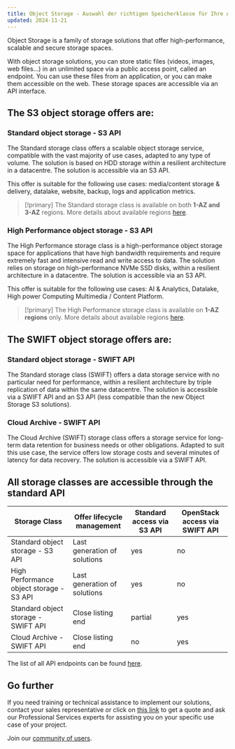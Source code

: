 ```yaml
---
title: Object Storage - Auswahl der richtigen Speicherklasse für Ihre Anforderungen (EN)
updated: 2024-11-21
---
```


Object Storage is a family of storage solutions that offer high-performance, scalable and secure storage spaces.

With object storage solutions, you can store static files (videos, images, web files...) in an unlimited space via a public access point, called an endpoint. You can use these files from an application, or you can make them accessible on the web. These storage spaces are accessible via an API interface.

## The S3 object storage offers are:

### Standard object storage - S3 API

The Standard storage class offers a scalable object storage service, compatible with the vast majority of use cases, adapted to any type of volume. The solution is based on HDD storage within a resilient architecture in a datacentre. The solution is accessible via an S3 API.

This offer is suitable for the following use cases: media/content storage & delivery, datalake, website, backup, logs and application metrics.

> [!primary]
> The Standard storage class is available on both **1-AZ and 3-AZ** regions. More details about available regions [here](/pages/storage_and_backup/object_storage/s3_location).

### High Performance object storage - S3 API

The High Performance storage class is a high-performance object storage space for applications that have high bandwidth requirements and require extremely fast and intensive read and write access to data. The solution relies on storage on high-performance NVMe SSD disks, within a resilient architecture in a datacentre. The solution is accessible via an S3 API.

This offer is suitable for the following use cases: AI & Analytics, Datalake, High power Computing Multimedia / Content Platform.

> [!primary]
> The High Performance storage class is available on **1-AZ regions** only. More details about available regions [here](/pages/storage_and_backup/object_storage/s3_location).

## The SWIFT object storage offers are:

### Standard object storage - SWIFT API

The Standard storage class (SWIFT) offers a data storage service with no particular need for performance, within a resilient architecture by triple replication of data within the same datacentre. The solution is accessible via a SWIFT API and an S3 API (less compatible than the new Object Storage S3 solutions).

### Cloud Archive - SWIFT API

The Cloud Archive (SWIFT) storage class offers a storage service for long-term data retention for business needs or other obligations. Adapted to suit this use case, the service offers low storage costs and several minutes of latency for data recovery. The solution is accessible via a SWIFT API.

## All storage classes are accessible through the standard API

| Storage Class | Offer lifecycle management | Standard access via S3 API | OpenStack access via SWIFT API |
| ------ | ------ | ------ | ------ |
| Standard object storage - S3 API | Last generation of solutions | yes | no |
| High Performance object storage - S3 API | Last generation of solutions | yes | no |
| Standard object storage - SWIFT API  | Close listing end | partial | yes |
| Cloud Archive - SWIFT API | Close listing end | no | yes |

The list of all API endpoints can be found [here](/pages/storage_and_backup/object_storage/s3_location).

## Go further

If you need training or technical assistance to implement our solutions, contact your sales representative or click on [this link](/links/professional-services) to get a quote and ask our Professional Services experts for assisting you on your specific use case of your project.

Join our [community of users](/links/community).
